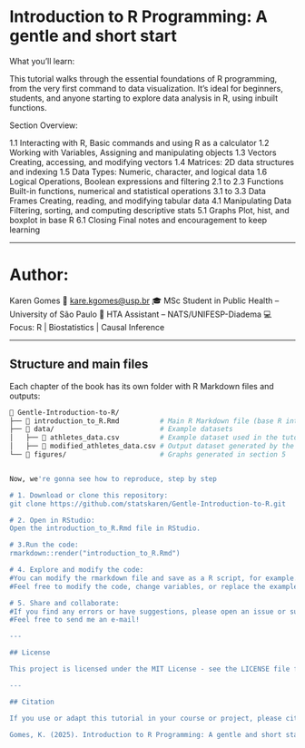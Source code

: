 # Introduction to R Programming: A gentle and short start

What you’ll learn:

This tutorial walks through the essential foundations of R programming, from the very first command to data visualization.
It’s ideal for beginners, students, and anyone starting to explore data analysis in R, using inbuilt functions.

Section Overview:

1.1	Interacting with R,	Basic commands and using R as a calculator
1.2	Working with Variables,	Assigning and manipulating objects
1.3	Vectors	Creating, accessing, and modifying vectors
1.4	Matrices:	2D data structures and indexing
1.5	Data Types: Numeric, character, and logical data
1.6	Logical Operations,	Boolean expressions and filtering
2.1 to 2.3	Functions	Built-in functions, numerical and statistical operations
3.1 to 3.3	Data Frames	Creating, reading, and modifying tabular data
4.1	Manipulating Data	Filtering, sorting, and computing descriptive stats
5.1	Graphs	Plot, hist, and boxplot in base R
6.1	Closing	Final notes and encouragement to keep learning

---
  
  # Author:
  Karen Gomes
📧 kare.kgomes@usp.br
🎓 MSc Student in Public Health – University of São Paulo
🏥 HTA Assistant – NATS/UNIFESP-Diadema
💻 Focus: R | Biostatistics | Causal Inference

---
  
  ## Structure and main files
  
  Each chapter of the book has its own folder with R Markdown files and outputs:
  
  ```bash
📁 Gentle-Introduction-to-R/
  ├── 📄 introduction_to_R.Rmd          # Main R Markdown file (base R introduction)
├── 📁 data/                          # Example datasets
  │   ├── 📄 athletes_data.csv          # Example dataset used in the tutorial
│   ├── 📄 modified_athletes_data.csv # Output dataset generated by the code
└── 📁 figures/                       # Graphs generated in section 5
  
  
  Now, we're gonna see how to reproduce, step by step

# 1. Download or clone this repository:
git clone https://github.com/statskaren/Gentle-Introduction-to-R.git

# 2. Open in RStudio:  
Open the introduction_to_R.Rmd file in RStudio.

# 3.Run the code:
rmarkdown::render("introduction_to_R.Rmd")

# 4. Explore and modify the code:
#You can modify the rmarkdown file and save as a R script, for example.
#Feel free to modify the code, change variables, or replace the example dataset (athletes_data.csv) with your own data.

# 5. Share and collaborate:
#If you find any errors or have suggestions, please open an issue or submit a pull request.
#Feel free to send me an e-mail!

---
  
  ## License
  
  This project is licensed under the MIT License - see the LICENSE file for details.
  
  ---
  
  ## Citation
  
If you use or adapt this tutorial in your course or project, please cite:

Gomes, K. (2025). Introduction to R Programming: A gentle and short start. GitHub Repository. https://github.com/statskaren/Gentle-Introduction-to-R.git